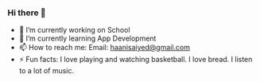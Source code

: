 ### Hi there 👋

- 🔭 I’m currently working on School
- 🌱 I’m currently learning App Development
- 📫 How to reach me: Email: haanisaiyed@gmail.com
- ⚡ Fun facts: I love playing and watching basketball. I love bread. I listen to a lot of music.
